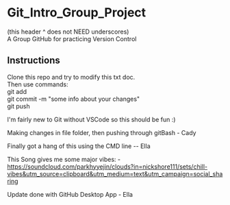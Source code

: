 # Git_Intro_Group_Project #
(this header ^ does not NEED underscores)  
A Group GitHub for practicing Version Control

## Instructions ##
Clone this repo and try to modify this txt doc.  
Then use commands:  
git add  
git commit -m "some info about your changes"  
git push

I'm fairly new to Git without VSCode so this should be fun :)

Making changes in file folder, then pushing through gitBash - Cady

Finally got a hang of this using the CMD line -- Ella

This Song gives me some major vibes: -
https://soundcloud.com/parkhyyejin/clouds?in=nickshore111/sets/chill-vibes&utm_source=clipboard&utm_medium=text&utm_campaign=social_sharing


Update done with GitHub Desktop App - Ella
